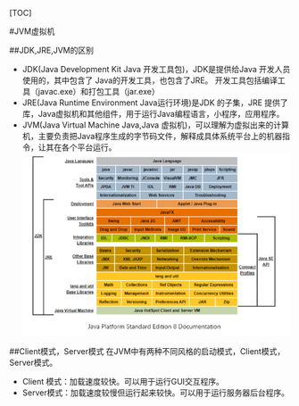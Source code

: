 [TOC]

#JVM虚拟机

##JDK,JRE,JVM的区别
* JDK(Java Development Kit Java 开发工具包)，JDK是提供给Java 开发人员使用的，其中包含了 Java的开发工具，也包含了JRE。 开发工具包括编译工具（javac.exe）和打包工具（jar.exe）
* JRE(Java Runtime Environment Java运行环境)是JDK 的子集，JRE 提供了库，Java虚拟机和其他组件，用于运行Java编程语言，小程序，应用程序。
* JVM(Java Virtual Machine Java,Java 虚拟机)，可以理解为虚拟出来的计算机，主要负责把Java程序生成的字节码文件，解释成具体系统平台上的机器指令，让其在各个平台运行。
![](2021-04-06-16-31-43.png)



##Client模式，Server模式
在JVM中有两种不同风格的启动模式，Client模式，Server模式。
* Client 模式：加载速度较快。可以用于运行GUI交互程序。
* Server模式：加载速度较慢但运行起来较快。可以用于运行服务器后台程序。
